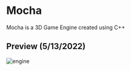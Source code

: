 # Mocha
 Mocha is a 3D Game Engine created using C++
 
## Preview (5/13/2022)
![engine](https://user-images.githubusercontent.com/90495366/168411404-85553b8c-a4b9-4161-b5ae-3d7084948c71.gif)

